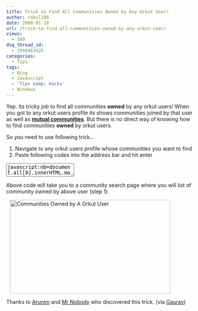 ```yaml
---
title: Trick to Find All Communities Owned by Any Orkut User!
author: rahul286
date: 2008-01-18
url: /trick-to-find-all-communities-owned-by-any-orkut-user/
views:
  - 349
dsq_thread_id:
  - 2946463425
categories:
  - Tips
tags:
  - Bing
  - Javascript
  - 'Tips &amp; Hacks'
  - Windows
---
```

Yep. Its tricky job to find all communities **owned** by any orkut users! When you got to any orkut users profile its shows communities joined by that user as well as **[mutual communities][1]**. But there is no direct way of knowing how to find communities **owned** by orkut users.

So you need to use following trick&#8230;

  1. Navigate to any orkut users profile whose communities you want to find 
  2. Paste following codes into the address bar and hit enter 

<textarea rows="rows" cols="cols">javascript:nb=document.all[0].innerHTML.match(/[0-9]*.jpg)/g);nb=parseInt(nb);window.location.href="http://www.orkut.com/UniversalSearch.aspx?searchFor=C&q="+nb;</textarea> 

Above code will take you to a community search page where you will list of community owned by above user (step 1)

[<img class="wp-image-52790" style="border-right: 0px;border-top: 0px;margin: 0px 0px 0px 10px;border-left: 0px;border-bottom: 0px" height="251" alt="Communities Owned by A Orkut User" src="http://cdn.devilsworkshop.org/files/2008/01/image-thumb7.png" width="430" border="0" />][2] 

Thanks to <a href="http://www.orkut.com/Profile.aspx?uid=9304873766227395319" onclick="_gaq.push(['_trackEvent', 'outbound-article', 'http://www.orkut.com/Profile.aspx?uid=9304873766227395319', 'Arunim']);" >Arunim</a> and <a href="http://www.orkut.com/Profile.aspx?uid=14512257052619570340" onclick="_gaq.push(['_trackEvent', 'outbound-article', 'http://www.orkut.com/Profile.aspx?uid=14512257052619570340', 'Mr Nobody']);" >Mr Nobody</a> who discovered this trick. (via <a href="http://www.orkutplus.net/2008/01/hack-find-owned-communities-of-any.html" onclick="_gaq.push(['_trackEvent', 'outbound-article', 'http://www.orkutplus.net/2008/01/hack-find-owned-communities-of-any.html', 'Gaurav']);" >Gaurav</a>)

 [1]: http://devilsworkshop.org/2007/08/23/mutual-communities-know-how-alike-you-and-your-friends-are-orkut-dating-tips/
 [2]: http://cdn.devilsworkshop.org/files/2008/01/image10.png
